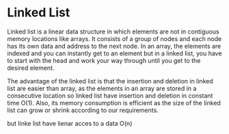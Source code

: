 # Linked List

Linked list is a linear data structure in which elements are not in contiguous memory locations like arrays. It consists of a group of nodes and each node has its own data and address to the next node. In an array, the elements are indexed and you can instantly get to an element but in a linked list, you have to start with the head and work your way through until you get to the desired element.

The advantage of the linked list is that the insertion and deletion in linked list are easier than array, as the elements in an array are stored in a consecutive location so linked list have insertion and deletion in constant time O(1). Also, its memory consumption is efficient as the size of the linked list can grow or shrink according to our requirements.

but linke list have lienar acces to a data O(n)

